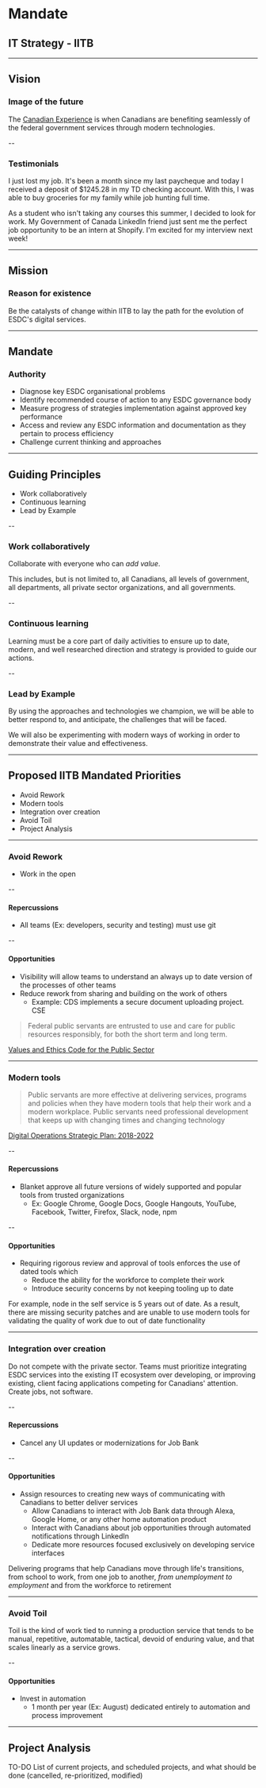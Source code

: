 # Mandate

## IT Strategy - IITB

---

## Vision

### Image of the future

The [Canadian Experience](human-development-life-cycle.html) is when Canadians are benefiting seamlessly of the federal government services through modern technologies.

--

### Testimonials

I just lost my job. It's been a month since my last paycheque and today I received a deposit of $1245.28 in my TD checking account. With this, I was able to buy groceries for my family while job hunting full time.

As a student who isn't taking any courses this summer, I decided to look for work. My Government of Canada LinkedIn friend just sent me the perfect job opportunity to be an intern at Shopify. I'm excited for my interview next week!

---

## Mission

### Reason for existence

Be the catalysts of change within IITB to lay the path for the evolution of ESDC's digital services.

---

## Mandate

### Authority

- Diagnose key ESDC organisational problems
- Identify recommended course of action to any ESDC governance body
- Measure progress of strategies implementation against approved key performance
- Access and review any ESDC information and documentation as they pertain to process efficiency
- Challenge current thinking and approaches

---

## Guiding Principles

- Work collaboratively
- Continuous learning
- Lead by Example

--

### Work collaboratively

Collaborate with everyone who can _add value_.

This includes, but is not limited to, all Canadians, all levels of government, all departments, all private sector organizations, and all governments.

--

### Continuous learning

Learning must be a core part of daily activities to ensure up to date, modern, and well researched direction and strategy is provided to guide our actions.

--

### Lead by Example

By using the approaches and technologies we champion, we will be able to better respond to, and anticipate, the challenges that will be faced.

We will also be experimenting with modern ways of working in order to demonstrate their value and effectiveness.

---

## Proposed IITB Mandated Priorities

- Avoid Rework
- Modern tools
- Integration over creation
- Avoid Toil
- Project Analysis

---

### Avoid Rework

- Work in the open

--

#### Repercussions

- All teams (Ex: developers, security and testing) must use git

--

#### Opportunities

- Visibility will allow teams to understand an always up to date version of the processes of other teams
- Reduce rework from sharing and building on the work of others
  - Example: CDS implements a secure document uploading project. CSE

> Federal public servants are entrusted to use and care for public resources responsibly, for both the short term and long term.

[Values and Ethics Code for the Public Sector](https://www.tbs-sct.gc.ca/pol/doc-eng.aspx?id=25049)

---

### Modern tools

> Public servants are more effective at delivering services, programs and policies when they have modern tools that help their work and a modern workplace.
> Public servants need professional development that keeps up with changing times and changing technology

[Digital Operations Strategic Plan: 2018-2022](https://www.canada.ca/en/government/system/digital-government/digital-operations-strategic-plan-2018-2022.html)

--

#### Repercussions

- Blanket approve all future versions of widely supported and popular tools from trusted organizations
  - Ex: Google Chrome, Google Docs, Google Hangouts, YouTube, Facebook, Twitter, Firefox, Slack, node, npm

--

#### Opportunities

- Requiring rigorous review and approval of tools enforces the use of dated tools which
  - Reduce the ability for the workforce to complete their work
  - Introduce security concerns by not keeping tooling up to date

For example, node in the self service is 5 years out of date. As a result, there are missing security patches and are unable to use modern tools for validating the quality of work due to out of date functionality

---

### Integration over creation

Do not compete with the private sector. Teams must prioritize integrating ESDC services into the existing IT ecosystem over developing, or improving existing, client facing applications competing for Canadians' attention. Create jobs, not software.

--

#### Repercussions

- Cancel any UI updates or modernizations for Job Bank

--

#### Opportunities

- Assign resources to creating new ways of communicating with Canadians to better deliver services
  - Allow Canadians to interact with Job Bank data through Alexa, Google Home, or any other home automation product
  - Interact with Canadians about job opportunities through automated notifications through LinkedIn
  - Dedicate more resources focused exclusively on developing service interfaces

Delivering programs that help Canadians move through life's transitions, from school to work, from one job to another, *from unemployment to employment* and from the workforce to retirement

---

### Avoid Toil

Toil is the kind of work tied to running a production service that tends to be manual, repetitive, automatable, tactical, devoid of enduring value, and that scales linearly as a service grows.

--

#### Opportunities

- Invest in automation
  - 1 month per year (Ex: August) dedicated entirely to automation and process improvement

---

## Project Analysis

TO-DO List of current projects, and scheduled projects, and what should be done (cancelled, re-prioritized, modified)
